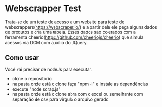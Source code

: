 # Webscrapper Test

Trata-se de um teste de acesso a um website para teste de webscrappers(https://webscraper.io/) e a partir dele ele pega alguns dados de produtos e cria uma tabela. Esses dados são coletados com a ferramenta cheerio(https://github.com/cheeriojs/cheerio) que simula acessos via DOM com auxílio do JQuery.

## Como usar

Você vai precisar de nodeJs para executar.

 - clone o reprositório
 - na pasta onde está o clone faça "npm -i" e instale as dependências
 - execute "node scrap.js"
 - na pasta onde está o clone abra com o excel ou semelhante com separação de csv para vírgula o arquivo gerado
